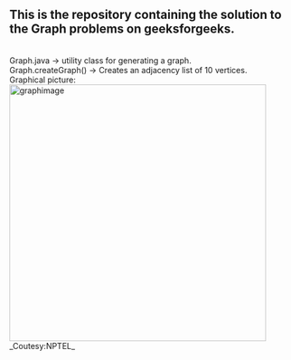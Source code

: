 ## This is the repository containing the solution to the Graph problems on geeksforgeeks. <br />
<br />
Graph.java -> utility class for generating a graph. <br />
Graph.createGraph() -> Creates an adjacency list of 10 vertices. <br />
Graphical picture:
<img width="454" alt="graphimage" src="https://user-images.githubusercontent.com/9305384/34745544-e6da6d68-f5b6-11e7-9f1d-651fa12d9f6f.png">
<br />
_Coutesy:NPTEL_
